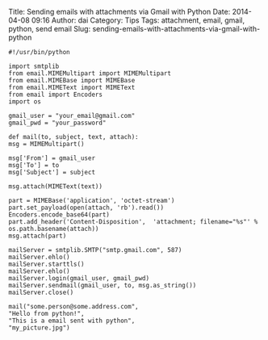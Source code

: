 Title: Sending emails with attachments via Gmail with Python
Date: 2014-04-08 09:16
Author: dai
Category: Tips
Tags: attachment, email, gmail, python, send email
Slug: sending-emails-with-attachments-via-gmail-with-python

    #!/usr/bin/python

    import smtplib
    from email.MIMEMultipart import MIMEMultipart
    from email.MIMEBase import MIMEBase
    from email.MIMEText import MIMEText
    from email import Encoders
    import os

    gmail_user = "your_email@gmail.com"
    gmail_pwd = "your_password"

    def mail(to, subject, text, attach):
    msg = MIMEMultipart()

    msg['From'] = gmail_user
    msg['To'] = to
    msg['Subject'] = subject

    msg.attach(MIMEText(text))

    part = MIMEBase('application', 'octet-stream')
    part.set_payload(open(attach, 'rb').read())
    Encoders.encode_base64(part)
    part.add_header('Content-Disposition',  'attachment; filename="%s"' % os.path.basename(attach))
    msg.attach(part)

    mailServer = smtplib.SMTP("smtp.gmail.com", 587)
    mailServer.ehlo()
    mailServer.starttls()
    mailServer.ehlo()
    mailServer.login(gmail_user, gmail_pwd)
    mailServer.sendmail(gmail_user, to, msg.as_string())
    mailServer.close()

    mail("some.person@some.address.com",
    "Hello from python!",
    "This is a email sent with python",
    "my_picture.jpg")
